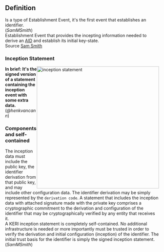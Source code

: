 ## Definition
Is a type of Establishment Event, it's the first event that establishes an identifier. \
(_SamMSmith_)\
Establishment Event that provides the incepting information needed to derive an [AID](AID) and establish its initial key-state.\
Source [Sam Smith](https://github.com/WebOfTrust/ietf-keri/blob/main/draft-ssmith-keri.md#basic-terminology)

### Inception Statement

<img src="https://github.com/WebOfTrust/keri/blob/7fc96da6c277d3921fb1248ce9235400a4ff6af7/images/inception-statement.png" alt="inception statement" border="0" width="400" style="float:right">

**In brief: It's the signed version of a statement containing the inception event with some extra data.**\
(_@henkvancann_)


### Components and self-contained
The inception data must include the public key, the identifier derivation from that public key, and may include other configuration data. The identifier derivation may be simply represented by the `derivation code`. A statement that includes the inception data with attached signature made with the private key comprises a cryptographic commitment to the derivation and configuration of the identifier that may be cryptographically verified by any entity that receives it. \
A KERI inception statement is completely self-contained. No additional infrastructure is needed or more importantly must be trusted in order to verify the derivation and initial configuration (inception) of the identifier. The initial trust basis for the identifier is simply the signed inception statement.\
(_SamMSmith_)
